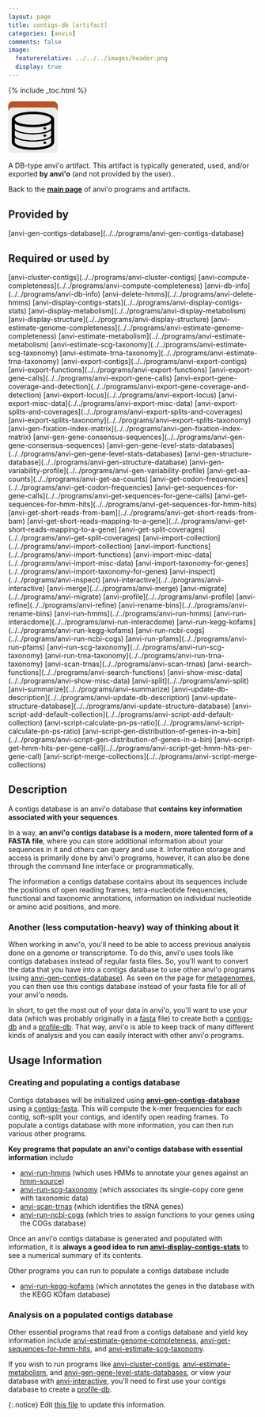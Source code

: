 ```yaml
---
layout: page
title: contigs-db [artifact]
categories: [anvio]
comments: false
image:
  featurerelative: ../../../images/header.png
  display: true
---
```



{% include _toc.html %}


<img src="../../images/icons/DB.png" alt="DB" style="width:100px; border:none" />

A DB-type anvi'o artifact. This artifact is typically generated, used, and/or exported **by anvi'o** (and not provided by the user)..

Back to the **[main page](../../)** of anvi'o programs and artifacts.

## Provided by


<p style="text-align: left" markdown="1"><span class="artifact-p">[anvi-gen-contigs-database](../../programs/anvi-gen-contigs-database)</span></p>


## Required or used by


<p style="text-align: left" markdown="1"><span class="artifact-r">[anvi-cluster-contigs](../../programs/anvi-cluster-contigs)</span> <span class="artifact-r">[anvi-compute-completeness](../../programs/anvi-compute-completeness)</span> <span class="artifact-r">[anvi-db-info](../../programs/anvi-db-info)</span> <span class="artifact-r">[anvi-delete-hmms](../../programs/anvi-delete-hmms)</span> <span class="artifact-r">[anvi-display-contigs-stats](../../programs/anvi-display-contigs-stats)</span> <span class="artifact-r">[anvi-display-metabolism](../../programs/anvi-display-metabolism)</span> <span class="artifact-r">[anvi-display-structure](../../programs/anvi-display-structure)</span> <span class="artifact-r">[anvi-estimate-genome-completeness](../../programs/anvi-estimate-genome-completeness)</span> <span class="artifact-r">[anvi-estimate-metabolism](../../programs/anvi-estimate-metabolism)</span> <span class="artifact-r">[anvi-estimate-scg-taxonomy](../../programs/anvi-estimate-scg-taxonomy)</span> <span class="artifact-r">[anvi-estimate-trna-taxonomy](../../programs/anvi-estimate-trna-taxonomy)</span> <span class="artifact-r">[anvi-export-contigs](../../programs/anvi-export-contigs)</span> <span class="artifact-r">[anvi-export-functions](../../programs/anvi-export-functions)</span> <span class="artifact-r">[anvi-export-gene-calls](../../programs/anvi-export-gene-calls)</span> <span class="artifact-r">[anvi-export-gene-coverage-and-detection](../../programs/anvi-export-gene-coverage-and-detection)</span> <span class="artifact-r">[anvi-export-locus](../../programs/anvi-export-locus)</span> <span class="artifact-r">[anvi-export-misc-data](../../programs/anvi-export-misc-data)</span> <span class="artifact-r">[anvi-export-splits-and-coverages](../../programs/anvi-export-splits-and-coverages)</span> <span class="artifact-r">[anvi-export-splits-taxonomy](../../programs/anvi-export-splits-taxonomy)</span> <span class="artifact-r">[anvi-gen-fixation-index-matrix](../../programs/anvi-gen-fixation-index-matrix)</span> <span class="artifact-r">[anvi-gen-gene-consensus-sequences](../../programs/anvi-gen-gene-consensus-sequences)</span> <span class="artifact-r">[anvi-gen-gene-level-stats-databases](../../programs/anvi-gen-gene-level-stats-databases)</span> <span class="artifact-r">[anvi-gen-structure-database](../../programs/anvi-gen-structure-database)</span> <span class="artifact-r">[anvi-gen-variability-profile](../../programs/anvi-gen-variability-profile)</span> <span class="artifact-r">[anvi-get-aa-counts](../../programs/anvi-get-aa-counts)</span> <span class="artifact-r">[anvi-get-codon-frequencies](../../programs/anvi-get-codon-frequencies)</span> <span class="artifact-r">[anvi-get-sequences-for-gene-calls](../../programs/anvi-get-sequences-for-gene-calls)</span> <span class="artifact-r">[anvi-get-sequences-for-hmm-hits](../../programs/anvi-get-sequences-for-hmm-hits)</span> <span class="artifact-r">[anvi-get-short-reads-from-bam](../../programs/anvi-get-short-reads-from-bam)</span> <span class="artifact-r">[anvi-get-short-reads-mapping-to-a-gene](../../programs/anvi-get-short-reads-mapping-to-a-gene)</span> <span class="artifact-r">[anvi-get-split-coverages](../../programs/anvi-get-split-coverages)</span> <span class="artifact-r">[anvi-import-collection](../../programs/anvi-import-collection)</span> <span class="artifact-r">[anvi-import-functions](../../programs/anvi-import-functions)</span> <span class="artifact-r">[anvi-import-misc-data](../../programs/anvi-import-misc-data)</span> <span class="artifact-r">[anvi-import-taxonomy-for-genes](../../programs/anvi-import-taxonomy-for-genes)</span> <span class="artifact-r">[anvi-inspect](../../programs/anvi-inspect)</span> <span class="artifact-r">[anvi-interactive](../../programs/anvi-interactive)</span> <span class="artifact-r">[anvi-merge](../../programs/anvi-merge)</span> <span class="artifact-r">[anvi-migrate](../../programs/anvi-migrate)</span> <span class="artifact-r">[anvi-profile](../../programs/anvi-profile)</span> <span class="artifact-r">[anvi-refine](../../programs/anvi-refine)</span> <span class="artifact-r">[anvi-rename-bins](../../programs/anvi-rename-bins)</span> <span class="artifact-r">[anvi-run-hmms](../../programs/anvi-run-hmms)</span> <span class="artifact-r">[anvi-run-interacdome](../../programs/anvi-run-interacdome)</span> <span class="artifact-r">[anvi-run-kegg-kofams](../../programs/anvi-run-kegg-kofams)</span> <span class="artifact-r">[anvi-run-ncbi-cogs](../../programs/anvi-run-ncbi-cogs)</span> <span class="artifact-r">[anvi-run-pfams](../../programs/anvi-run-pfams)</span> <span class="artifact-r">[anvi-run-scg-taxonomy](../../programs/anvi-run-scg-taxonomy)</span> <span class="artifact-r">[anvi-run-trna-taxonomy](../../programs/anvi-run-trna-taxonomy)</span> <span class="artifact-r">[anvi-scan-trnas](../../programs/anvi-scan-trnas)</span> <span class="artifact-r">[anvi-search-functions](../../programs/anvi-search-functions)</span> <span class="artifact-r">[anvi-show-misc-data](../../programs/anvi-show-misc-data)</span> <span class="artifact-r">[anvi-split](../../programs/anvi-split)</span> <span class="artifact-r">[anvi-summarize](../../programs/anvi-summarize)</span> <span class="artifact-r">[anvi-update-db-description](../../programs/anvi-update-db-description)</span> <span class="artifact-r">[anvi-update-structure-database](../../programs/anvi-update-structure-database)</span> <span class="artifact-r">[anvi-script-add-default-collection](../../programs/anvi-script-add-default-collection)</span> <span class="artifact-r">[anvi-script-calculate-pn-ps-ratio](../../programs/anvi-script-calculate-pn-ps-ratio)</span> <span class="artifact-r">[anvi-script-gen-distribution-of-genes-in-a-bin](../../programs/anvi-script-gen-distribution-of-genes-in-a-bin)</span> <span class="artifact-r">[anvi-script-get-hmm-hits-per-gene-call](../../programs/anvi-script-get-hmm-hits-per-gene-call)</span> <span class="artifact-r">[anvi-script-merge-collections](../../programs/anvi-script-merge-collections)</span></p>


## Description

A contigs database is an anvi'o database that **contains key information associated with your sequences**.

In a way, **an anvi'o contigs database is a modern, more talented form of a FASTA file**, where you can store additional information about your sequences in it and others can query and use it. Information storage and access is primarily done by anvi'o programs, however, it can also be done through the command line interface or programmatically.

The information a contigs database contains about its sequences include the positions of open reading frames, tetra-nucleotide frequencies, functional and taxonomic annotations, information on individual nucleotide or amino acid positions, and more.

### Another (less computation-heavy) way of thinking about it

When working in anvi'o, you'll need to be able to access previous analysis done on a genome or transcriptome. To do this, anvi'o uses tools like contigs databases instead of regular fasta files. So, you'll want to convert the data that you have into a contigs database to use other anvi'o programs (using <span class="artifact-n">[anvi-gen-contigs-database](/software/anvio/help/main/programs/anvi-gen-contigs-database)</span>). As seen on the page for <span class="artifact-n">[metagenomes](/software/anvio/help/main/artifacts/metagenomes)</span>, you can then use this contigs database instead of your fasta file for all of your anvi'o needs. 

In short, to get the most out of your data in anvi'o, you'll want to use your data (which was probably originally in a <span class="artifact-n">[fasta](/software/anvio/help/main/artifacts/fasta)</span> file) to create both a <span class="artifact-n">[contigs-db](/software/anvio/help/main/artifacts/contigs-db)</span> and a <span class="artifact-n">[profile-db](/software/anvio/help/main/artifacts/profile-db)</span>. That way, anvi'o is able to keep track of many different kinds of analysis and you can easily interact with other anvi'o programs. 

## Usage Information

### Creating and populating a contigs database

Contigs databases will be initialized using **<span class="artifact-n">[anvi-gen-contigs-database](/software/anvio/help/main/programs/anvi-gen-contigs-database)</span>** using a <span class="artifact-n">[contigs-fasta](/software/anvio/help/main/artifacts/contigs-fasta)</span>. This will compute the k-mer frequencies for each contig, soft-split your contigs, and identify open reading frames. To populate a contigs database with more information, you can then run various other programs. 

**Key programs that populate an anvi'o contigs database with essential information** include 
* <span class="artifact-n">[anvi-run-hmms](/software/anvio/help/main/programs/anvi-run-hmms)</span> (which uses HMMs to annotate your genes against an <span class="artifact-n">[hmm-source](/software/anvio/help/main/artifacts/hmm-source)</span>)
* <span class="artifact-n">[anvi-run-scg-taxonomy](/software/anvio/help/main/programs/anvi-run-scg-taxonomy)</span> (which associates its single-copy core gene with taxonomic data)
* <span class="artifact-n">[anvi-scan-trnas](/software/anvio/help/main/programs/anvi-scan-trnas)</span> (which identifies the tRNA genes)
* <span class="artifact-n">[anvi-run-ncbi-cogs](/software/anvio/help/main/programs/anvi-run-ncbi-cogs)</span> (which tries to assign functions to your genes using the COGs database)

Once an anvi'o contigs database is generated and populated with information, it is **always a good idea to run <span class="artifact-n">[anvi-display-contigs-stats](/software/anvio/help/main/programs/anvi-display-contigs-stats)</span>** to see a numerical summary of its contents.

Other programs you can run to populate a contigs database include 
* <span class="artifact-n">[anvi-run-kegg-kofams](/software/anvio/help/main/programs/anvi-run-kegg-kofams)</span> (which annotates the genes in the database with the KEGG KOfam database)

### Analysis on a populated contigs database 

Other essential programs that read from a contigs database and yield key information include <span class="artifact-n">[anvi-estimate-genome-completeness](/software/anvio/help/main/programs/anvi-estimate-genome-completeness)</span>, <span class="artifact-n">[anvi-get-sequences-for-hmm-hits](/software/anvio/help/main/programs/anvi-get-sequences-for-hmm-hits)</span>, and <span class="artifact-n">[anvi-estimate-scg-taxonomy](/software/anvio/help/main/programs/anvi-estimate-scg-taxonomy)</span>.

If you wish to run programs like <span class="artifact-n">[anvi-cluster-contigs](/software/anvio/help/main/programs/anvi-cluster-contigs)</span>, <span class="artifact-n">[anvi-estimate-metabolism](/software/anvio/help/main/programs/anvi-estimate-metabolism)</span>, and <span class="artifact-n">[anvi-gen-gene-level-stats-databases](/software/anvio/help/main/programs/anvi-gen-gene-level-stats-databases)</span>, or view your database with <span class="artifact-n">[anvi-interactive](/software/anvio/help/main/programs/anvi-interactive)</span>, you'll need to first use your contigs database to create a <span class="artifact-n">[profile-db](/software/anvio/help/main/artifacts/profile-db)</span>.




{:.notice}
Edit [this file](https://github.com/merenlab/anvio/tree/master/anvio/docs/artifacts/contigs-db.md) to update this information.

